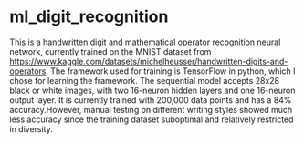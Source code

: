 # ml_digit_recognition
This is a handwritten digit and mathematical operator recognition neural network, currently trained on the MNIST dataset from https://www.kaggle.com/datasets/michelheusser/handwritten-digits-and-operators.
The framework used for training is TensorFlow in python, which I chose for learning the framework. The sequential model accepts 28x28 black or white images, with two 16-neuron hidden layers and one 16-neuron output layer.
It is currently trained with 200,000 data points and has a 84% accuracy.However, manual testing on different writing styles showed much less accuracy since the training dataset suboptimal and relatively restricted in diversity.
